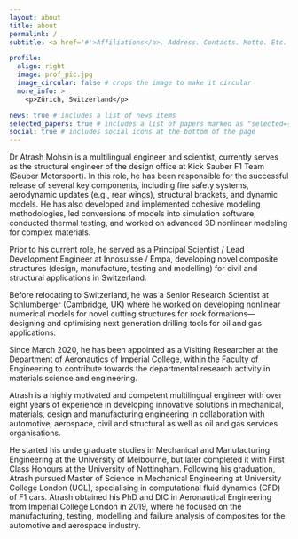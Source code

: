 ```yaml
---
layout: about
title: about
permalink: /
subtitle: <a href='#'>Affiliations</a>. Address. Contacts. Motto. Etc.

profile:
  align: right
  image: prof_pic.jpg
  image_circular: false # crops the image to make it circular
  more_info: >
    <p>Zürich, Switzerland</p>

news: true # includes a list of news items
selected_papers: true # includes a list of papers marked as "selected={true}"
social: true # includes social icons at the bottom of the page
---
```


Dr Atrash Mohsin is a multilingual engineer and scientist, currently serves as the structural engineer of the design office at Kick Sauber F1 Team (Sauber Motorsport). In this role, he has been responsible for the successful release of several key components, including fire safety systems, aerodynamic updates (e.g., rear wings), structural brackets, and dynamic models. He has also developed and implemented cohesive modeling methodologies, led conversions of models into simulation software, conducted thermal testing, and worked on advanced 3D nonlinear modeling for complex materials.

Prior to his current role, he served as a Principal Scientist / Lead Development Engineer at Innosuisse / Empa, developing novel composite structures (design, manufacture, testing and modelling) for civil and structural applications in Switzerland.

Before relocating to Switzerland, he was a Senior Research Scientist at Schlumberger (Cambridge, UK) where he worked on developing nonlinear numerical models for novel cutting structures for rock formations—designing and optimising next generation drilling tools for oil and gas applications.

Since March 2020, he has been appointed as a Visiting Researcher at the Department of Aeronautics of Imperial College, within the Faculty of Engineering to contribute towards the departmental research activity in materials science and engineering.

Atrash is a highly motivated and competent multilingual engineer with over eight years of experience in developing innovative solutions in mechanical, materials, design and manufacturing engineering in collaboration with automotive, aerospace, civil and structural as well as oil and gas services organisations.

He started his undergraduate studies in Mechanical and Manufacturing Engineering at the University of Melbourne, but later completed it with First Class Honours at the University of Nottingham. Following his graduation, Atrash pursued Master of Science in Mechanical Engineering at University College London (UCL), specialising in computational fluid dynamics (CFD) of F1 cars. Atrash obtained his PhD and DIC in Aeronautical Engineering from Imperial College London in 2019, where he focused on the manufacturing, testing, modelling and failure analysis of composites for the automotive and aerospace industry.
